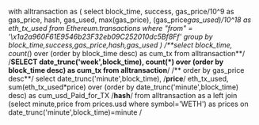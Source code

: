 with alltransaction as
(
select block_time, 
    success, gas_price/10^9 as gas_price,
    hash, gas_used,
    max(gas_price),
    (gas_price*gas_used)/10^18 as eth_tx_used
from Ethereum.transactions
where "from" = '\x1a2a960F61E9546b23F32eb09C252010dc5Bf8Ff'
group by block_time,success,gas_price,hash,gas_used
)
/**select block_time, count(*) over (order by block_time desc) as cum_tx from alltransaction**/
/**SELECT date_trunc('week',block_time), count(*) over (order by block_time desc) as cum_tx from alltransaction**/
/** order by gas_price desc**/
select date_trunc('minute',block_time),
/**price**/
eth_tx_used,
sum(eth_tx_used*price) over (order by date_trunc('minute',block_time) desc) as cum_usd_Paid_for_TX
/**hash**/
from alltransaction as a
left join (select minute,price from prices.usd where symbol='WETH') as prices on date_trunc('minute',block_time)=minute 
/
